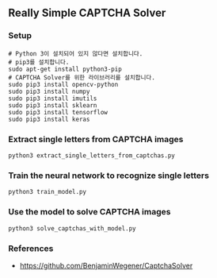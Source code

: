 ﻿## Really Simple CAPTCHA Solver

### Setup
```
# Python 3이 설치되어 있지 않다면 설치합니다.
# pip3를 설치합니다.
sudo apt-get install python3-pip
# CAPTCHA Solver를 위한 라이브러리를 설치합니다.
sudo pip3 install opencv-python
sudo pip3 install numpy
sudo pip3 install imutils
sudo pip3 install sklearn
sudo pip3 install tensorflow
sudo pip3 install keras
```

### Extract single letters from CAPTCHA images
```
python3 extract_single_letters_from_captchas.py
```

### Train the neural network to recognize single letters
```
python3 train_model.py
```

### Use the model to solve CAPTCHA images
```
python3 solve_captchas_with_model.py
```

### References
* https://github.com/BenjaminWegener/CaptchaSolver